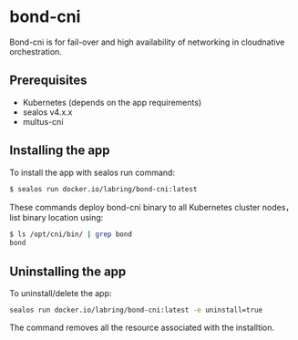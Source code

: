 # bond-cni

Bond-cni is for fail-over and high availability of networking in cloudnative orchestration.

## Prerequisites

- Kubernetes (depends on the app requirements)
- sealos v4.x.x
- multus-cni

## Installing the app

To install the app with sealos run  command:

```bash
$ sealos run docker.io/labring/bond-cni:latest
```

These commands deploy bond-cni  binary to all Kubernetes cluster nodes，list binary location using:

```bash
$ ls /opt/cni/bin/ | grep bond
bond
```

## Uninstalling the app

To uninstall/delete the app:

```bash
sealos run docker.io/labring/bond-cni:latest -e uninstall=true
```

The command removes all the resource associated with the installtion.
